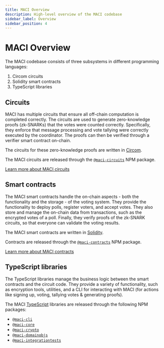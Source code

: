 ```yaml
---
title: MACI Overview
description: High-level overview of the MACI codebase
sidebar_label: Overview
sidebar_position: 4
---
```


# MACI Overview

The MACI codebase consists of three subsystems in different programming languages:

1. Circom circuits
2. Solidity smart contracts
3. TypeScript libraries

## Circuits

MACI has multiple circuits that ensure all off-chain computation is completed correctly. The circuits are used to generate zero-knowledge proofs (zk-SNARKs) that the votes were counted correctly. Specifically, they enforce that message processing and vote tallying were correctly executed by the coordinator. The proofs can then be verified through a verifier smart contract on-chain.

The circuits for these zero-knowledge proofs are written
in [Circom](https://iden3.io/circom).

The MACI circuits are released through the [`@maci-circuits`](https://www.npmjs.com/package/maci-circuits) NPM package.

[Learn more about MACI circuits](/docs/circuits)

## Smart contracts

The MACI smart contracts handle the on-chain aspects - both the functionality and the storage - of the voting system. They provide the functionality to deploy polls, register voters, and accept votes. They also store and manage the on-chain data from transactions, such as the encrypted votes of a poll. Finally, they verify proofs of the zk-SNARK circuits, so that everyone can validate the voting results.

The MACI smart contracts are written in [Solidity](https://soliditylang.org/).

Contracts are released through the [`@maci-contracts`](https://www.npmjs.com/package/maci-contracts) NPM package.

[Learn more about MACI contracts](/docs/contracts)

## TypeScript libraries

The TypeScript libraries manage the business logic between the smart contracts and the circuit code. They provide a variety of functionality, such as encryption tools, utilities, and a CLI for interacting with MACI (for actions like signing up, voting, tallying votes & generating proofs).

The MACI [TypeScript](https://www.typescriptlang.org/) libraries are released through the following NPM packages:

- [`@maci-cli`](https://www.npmjs.com/package/maci-cli)
- [`@maci-core`](https://www.npmjs.com/package/maci-core)
- [`@maci-crypto`](https://www.npmjs.com/package/maci-crypto)
- [`@maci-domainobjs`](https://www.npmjs.com/package/maci-domainobjs)
- [`@maci-integrationtests`](https://www.npmjs.com/package/maci-integrationtests)
